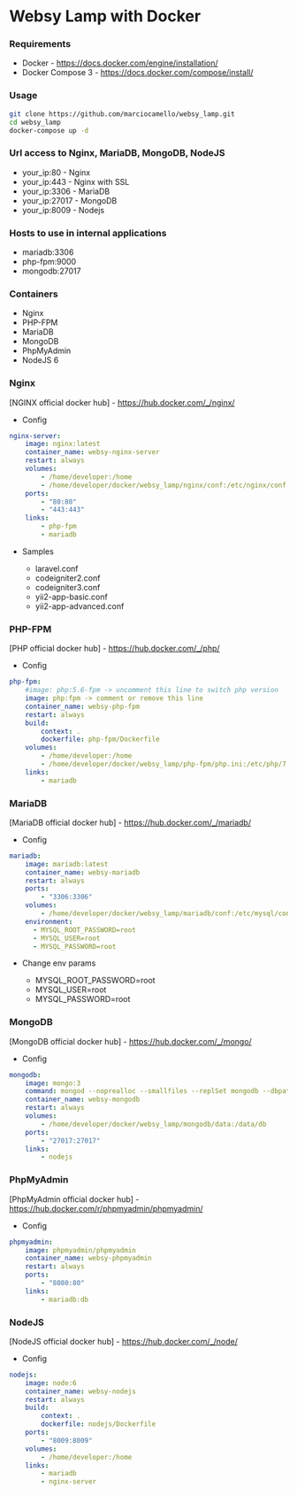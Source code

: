 # Websy Lamp with Docker

### Requirements

 - Docker - https://docs.docker.com/engine/installation/
 - Docker Compose 3 - https://docs.docker.com/compose/install/
 
### Usage

```bash
git clone https://github.com/marciocamello/websy_lamp.git
cd websy_lamp
docker-compose up -d
```
### Url access to Nginx, MariaDB, MongoDB, NodeJS

 - your_ip:80 - Nginx
 - your_ip:443 - Nginx with SSL
 - your_ip:3306 - MariaDB
 - your_ip:27017 - MongoDB
 - your_ip:8009 - Nodejs
 
### Hosts to use in internal applications 

 - mariadb:3306
 - php-fpm:9000
 - mongodb:27017

### Containers

- Nginx
- PHP-FPM
- MariaDB
- MongoDB
- PhpMyAdmin
- NodeJS 6

### Nginx
 
[NGINX official docker hub] - https://hub.docker.com/_/nginx/
  
- Config

```yml
nginx-server:
    image: nginx:latest
    container_name: websy-nginx-server
    restart: always
    volumes:
        - /home/developer:/home
        - /home/developer/docker/websy_lamp/nginx/conf:/etc/nginx/conf.d
    ports:
        - "80:80"
        - "443:443"
    links:
        - php-fpm
        - mariadb
```            

- Samples

  - laravel.conf
  - codeigniter2.conf
  - codeigniter3.conf
  - yii2-app-basic.conf
  - yii2-app-advanced.conf  
  
### PHP-FPM
 
[PHP official docker hub] - https://hub.docker.com/_/php/
  
- Config

```yml
php-fpm:
    #image: php:5.6-fpm -> uncomment this line to switch php version
    image: php:fpm -> comment or remove this line
    container_name: websy-php-fpm
    restart: always
    build:
        context: .
        dockerfile: php-fpm/Dockerfile
    volumes:
        - /home/developer:/home
        - /home/developer/docker/websy_lamp/php-fpm/php.ini:/etc/php/7.1/fpm/conf.d/99-overrides.ini
    links:
        - mariadb
```        

### MariaDB
 
[MariaDB official docker hub] - https://hub.docker.com/_/mariadb/
  
- Config

```yml
mariadb:
    image: mariadb:latest
    container_name: websy-mariadb
    restart: always
    ports:
        - "3306:3306"
    volumes:
        - /home/developer/docker/websy_lamp/mariadb/conf:/etc/mysql/conf.d
    environment:
      - MYSQL_ROOT_PASSWORD=root       
      - MYSQL_USER=root      
      - MYSQL_PASSWORD=root 
```

- Change env params

  - MYSQL_ROOT_PASSWORD=root       
  - MYSQL_USER=root      
  - MYSQL_PASSWORD=root
  
### MongoDB
 
[MongoDB official docker hub] - https://hub.docker.com/_/mongo/
  
- Config

```yml
mongodb:
    image: mongo:3
    command: mongod --noprealloc --smallfiles --replSet mongodb --dbpath /data/db --nojournal --oplogSize 16 --noauth
    container_name: websy-mongodb
    restart: always
    volumes:
        - /home/developer/docker/websy_lamp/mongodb/data:/data/db
    ports:
        - "27017:27017"  
    links:
        - nodejs   
```

### PhpMyAdmin 
 
[PhpMyAdmin official docker hub] - https://hub.docker.com/r/phpmyadmin/phpmyadmin/
  
- Config

```yml
phpmyadmin:
    image: phpmyadmin/phpmyadmin
    container_name: websy-phpmyadmin
    restart: always
    ports:
        - "8080:80"
    links:
        - mariadb:db 
```

### NodeJS

[NodeJS official docker hub] - https://hub.docker.com/_/node/
  
- Config

```yml
nodejs:
    image: node:6
    container_name: websy-nodejs
    restart: always
    build:
        context: .
        dockerfile: nodejs/Dockerfile
    ports:
        - "8009:8009"  
    volumes:
        - /home/developer:/home
    links:
        - mariadb
        - nginx-server
```
